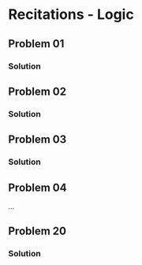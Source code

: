 # Recitations - Logic

## Problem 01

### Solution


## Problem 02

### Solution


## Problem 03

### Solution


## Problem 04

...

## Problem 20

### Solution

